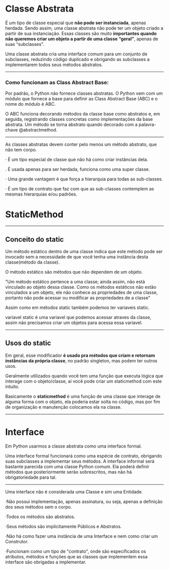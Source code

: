 # Classe Abstrata

É um tipo de classe especial que **não pode ser instanciada**, apenas herdada. Sendo assim, uma classe abstrata não pode ter um objeto criado a partir de sua instanciação. Essas classes são muito **importantes quando não queremos criar um objeto a partir de uma classe “geral”**, apenas de suas “subclasses”.


Uma classe abstrata cria uma interface comum para um conjunto de subclasses, reduzindo código duplicado e obrigando as subclasses a implementarem todos seus métodos abstratos.

<hr>

### Como funcionam as Class Abstract Base:

Por padrão, o Python não fornece classes abstratas. O Python vem com um módulo que fornece a base para definir as Class Abstract Base (ABC) e o nome do módulo é ABC.

O ABC funciona decorando métodos da classe base como abstratos e, em seguida, registrando classes concretas como implementações da base abstrata. Um método se torna abstrato quando decorado com a palavra-chave @abstractmethod.

<hr>

As classes abstratas devem conter pelo menos um método abstrato, que não tem corpo.

· É um tipo especial de classe que não há como criar instâncias dela.

. É usada apenas para ser herdada, funciona como uma super classe.

· Uma grande vantagem é que força a hierarquia para todas as sub-classes.

· É um tipo de contrato que faz com que as sub-classes contemplem as mesmas hierarquias e/ou padrões. 

# StaticMethod
<hr>

## Conceito do static
Um método estático dentro de uma classe indica que este método pode ser invocado sem a necessidade de que você tenha uma instância desta classe(método da classe).

O método estático são métodos que não dependem de um objeto.

"Um método estático pertence a uma classe; ainda assim, não está vinculado ao objeto dessa classe. Como os métodos estáticos não estão vinculados a um objeto, ele não conhece as propriedades de uma classe, portanto não pode acessar ou modificar as propriedades de a classe"

Assim como em métodos static também podemos ter variaveis static.

variavel static é uma variavel que podemos acessar atraves da classe, assim não precisamos criar um objetos para acessa essa variavel.
<hr>

## Usos do static
Em geral, esse modificador **é usado pra métodos que criam e retornam instâncias da própria classe**, no padrão singleton, mas podem ter outros usos.

Geralmente utilizados quando você tem uma função que executa lógica que interage com o objeto/classe, aí você pode criar um staticmethod com este intuito.

Basicamente o **staticmethod** é uma função de uma classe que interage de alguma forma com o objeto, ela poderia estar solta no código, mas por fim de organização e manutenção colocamos ela na classe.

<hr>

# Interface

Em Python usarmos a classe abstrata como uma interface formal.

Uma interface formal funcionará como uma espécie de contrato, obrigando suas subclasses a implementar seus métodos.
A interface informal será bastante parecida com uma classe Python comum. Ela poderá definir métodos que posteriormente serão sobrescritos, mas não há obrigatoriedade para tal.

<hr>

Uma interface não é considerada uma Classe e sim uma Entidade.

·Não possui implementação, apenas assinatura, ou seja, apenas a definição dos seus métodos sem o corpo.

·Todos os métodos são abstratos.

·Seus métodos são implicitamente Públicos e Abstratos.

·Não há como fazer uma instância de uma Interface e nem como criar um Construtor.

·Funcionam como um tipo de "contrato", onde são especificados os atributos, métodos e funções que as classes que implementem essa interface são obrigadas a implementar.